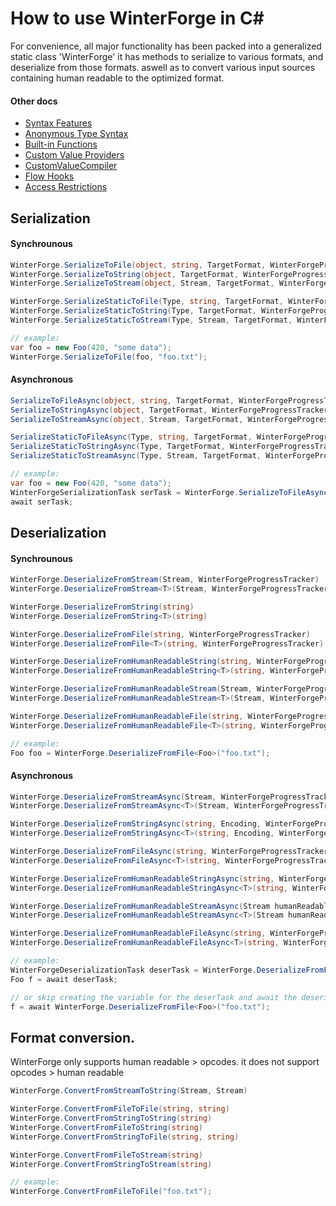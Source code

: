# How to use WinterForge in C#

For convenience, all major functionality has been packed into a generalized static class 'WinterForge' it has methods to 
serialize to various formats, and deserialize from those formats. aswell as to convert various input sources containing human 
readable to the optimized format.

#### Other docs
- [Syntax Features](Syntax_Features.md)  
- [Anonymous Type Syntax](Anonymous_Type_Syntax.md)  
- [Built-in Functions](WinterForge_Built-in_Functions.md)  
- [Custom Value Providers](CustomValueProvider_Examples.md)   
- [CustomValueCompiler](CustomValueCompiler.md)
- [Flow Hooks](FlowHooks.md)  
- [Access Restrictions](Access_Restrictions.md)  

## Serialization

#### Synchrounous
```cs
WinterForge.SerializeToFile(object, string, TargetFormat, WinterForgeProgressTracker)
WinterForge.SerializeToString(object, TargetFormat, WinterForgeProgressTracker)
WinterForge.SerializeToStream(object, Stream, TargetFormat, WinterForgeProgressTracker)

WinterForge.SerializeStaticToFile(Type, string, TargetFormat, WinterForgeProgressTracker)
WinterForge.SerializeStaticToString(Type, TargetFormat, WinterForgeProgressTracker)
WinterForge.SerializeStaticToStream(Type, Stream, TargetFormat, WinterForgeProgressTracker)

// example:
var foo = new Foo(420, "some data");
WinterForge.SerializeToFile(foo, "foo.txt");
```

#### Asynchronous
```cs
SerializeToFileAsync(object, string, TargetFormat, WinterForgeProgressTracker)
SerializeToStringAsync(object, TargetFormat, WinterForgeProgressTracker)
SerializeToStreamAsync(object, Stream, TargetFormat, WinterForgeProgressTracker)

SerializeStaticToFileAsync(Type, string, TargetFormat, WinterForgeProgressTracker)
SerializeStaticToStringAsync(Type, TargetFormat, WinterForgeProgressTracker)
SerializeStaticToStreamAsync(Type, Stream, TargetFormat, WinterForgeProgressTracker)

// example:
var foo = new Foo(420, "some data");
WinterForgeSerializationTask serTask = WinterForge.SerializeToFileAsync(foo, "foo.txt");
await serTask;
```

## Deserialization

#### Synchrounous
```cs
WinterForge.DeserializeFromStream(Stream, WinterForgeProgressTracker)
WinterForge.DeserializeFromStream<T>(Stream, WinterForgeProgressTracker)

WinterForge.DeserializeFromString(string)
WinterForge.DeserializeFromString<T>(string)

WinterForge.DeserializeFromFile(string, WinterForgeProgressTracker)
WinterForge.DeserializeFromFile<T>(string, WinterForgeProgressTracker)

WinterForge.DeserializeFromHumanReadableString(string, WinterForgeProgressTracker)
WinterForge.DeserializeFromHumanReadableString<T>(string, WinterForgeProgressTracker)

WinterForge.DeserializeFromHumanReadableStream(Stream, WinterForgeProgressTracker)
WinterForge.DeserializeFromHumanReadableStream<T>(Stream, WinterForgeProgressTracker)

WinterForge.DeserializeFromHumanReadableFile(string, WinterForgeProgressTracker)
WinterForge.DeserializeFromHumanReadableFile<T>(string, WinterForgeProgressTracker)

// example:
Foo foo = WinterForge.DeserializeFromFile<Foo>("foo.txt");
```

#### Asynchronous
```cs
WinterForge.DeserializeFromStreamAsync(Stream, WinterForgeProgressTracker)
WinterForge.DeserializeFromStreamAsync<T>(Stream, WinterForgeProgressTracker)

WinterForge.DeserializeFromStringAsync(string, Encoding, WinterForgeProgressTracker)
WinterForge.DeserializeFromStringAsync<T>(string, Encoding, WinterForgeProgressTracker)

WinterForge.DeserializeFromFileAsync(string, WinterForgeProgressTracker)
WinterForge.DeserializeFromFileAsync<T>(string, WinterForgeProgressTracker)

WinterForge.DeserializeFromHumanReadableStringAsync(string, WinterForgeProgressTracker)
WinterForge.DeserializeFromHumanReadableStringAsync<T>(string, WinterForgeProgressTracker)

WinterForge.DeserializeFromHumanReadableStreamAsync(Stream humanReadable, WinterForgeProgressTracker)
WinterForge.DeserializeFromHumanReadableStreamAsync<T>(Stream humanReadable, WinterForgeProgressTracker)

WinterForge.DeserializeFromHumanReadableFileAsync(string, WinterForgeProgressTracker)
WinterForge.DeserializeFromHumanReadableFileAsync<T>(string, WinterForgeProgressTracker)

// example:
WinterForgeDeserializationTask deserTask = WinterForge.DeserializeFromFile<Foo>("foo.txt);
Foo f = await deserTask; 

// or skip creating the variable for the deserTask and await the deserialize method directly
f = await WinterForge.DeserializeFromFile<Foo>("foo.txt");
```

## Format conversion. 
WinterForge only supports human readable > opcodes. it does not support opcodes > human readable  
```cs
WinterForge.ConvertFromStreamToString(Stream, Stream)

WinterForge.ConvertFromFileToFile(string, string)
WinterForge.ConvertFromStringToString(string)
WinterForge.ConvertFromFileToString(string)
WinterForge.ConvertFromStringToFile(string, string)

WinterForge.ConvertFromFileToStream(string)
WinterForge.ConvertFromStringToStream(string)

// example:
WinterForge.ConvertFromFileToFile("foo.txt");
```